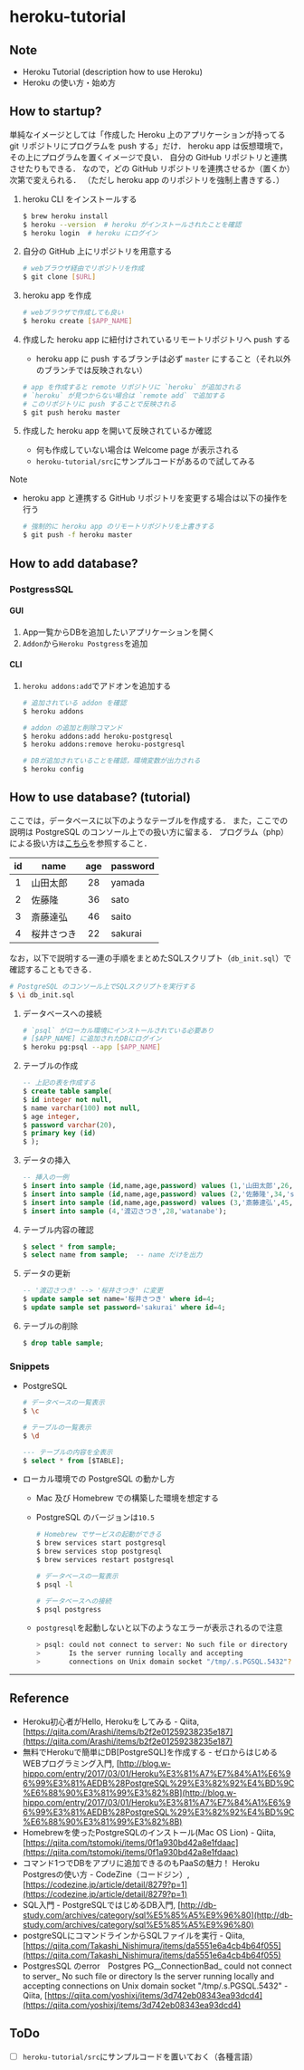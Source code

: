 # heroku-tutorial

## Note
- Heroku Tutorial (description how to use Heroku)
- Heroku の使い方・始め方

## How to startup?
単純なイメージとしては「作成した Heroku 上のアプリケーションが持ってる git リポジトリにプログラムを push する」だけ．
heroku app は仮想環境で，その上にプログラムを置くイメージで良い．
自分の GitHub リポジトリと連携させたりもできる．
なので，どの GitHub リポジトリを連携させるか（置くか）次第で変えられる．
（ただし heroku app のリポジトリを強制上書きする．）

1. heroku CLI をインストールする

    ```bash
    $ brew heroku install
    $ heroku --version  # heroku がインストールされたことを確認
    $ heroku login  # heroku にログイン
    ```

2. 自分の GitHub 上にリポジトリを用意する

    ```bash
    # webブラウザ経由でリポジトリを作成
    $ git clone [$URL]
    ```

3. heroku app を作成

    ```bash
    # webブラウザで作成しても良い
    $ heroku create [$APP_NAME]
    ```

4. 作成した heroku app に紐付けされているリモートリポジトリへ push する
    - heroku app に push するブランチは必ず `master` にすること（それ以外のブランチでは反映されない）

    ```bash
    # app を作成すると remote リポジトリに `heroku` が追加される
    # `heroku` が見つからない場合は `remote add` で追加する
    # このリポジトリに push することで反映される
    $ git push heroku master
    ```

5. 作成した heroku app を開いて反映されているか確認
    - 何も作成していない場合は Welcome page が表示される
    - `heroku-tutorial/src`にサンプルコードがあるので試してみる

Note
- heroku app と連携する GitHub リポジトリを変更する場合は以下の操作を行う

    ```bash
    # 強制的に heroku app のリモートリポジトリを上書きする
    $ git push -f heroku master
    ```

## How to add database?
### PostgressSQL
#### GUI
1. App一覧からDBを追加したいアプリケーションを開く
2. `Addon`から`Heroku Postgress`を追加

#### CLI
1. `heroku addons:add`でアドオンを追加する

    ```bash
    # 追加されている addon を確認
    $ heroku addons

    # addon の追加と削除コマンド
    $ heroku addons:add heroku-postgresql
    $ heroku addons:remove heroku-postgresql

    # DBガ追加されていることを確認，環境変数が出力される
    $ heroku config
    ```

## How to use database? (tutorial)
ここでは，データベースに以下のようなテーブルを作成する．
また，ここでの説明は PostgreSQL のコンソール上での扱い方に留まる．
プログラム（php）による扱い方は[こちら](https://github.com/almina-orange/simple-SQL-injection.git)を参照すること．

| id | name | age | password |
| :-: | --- | :-: | --- |
| 1 | 山田太郎 | 28 | yamada |
| 2 | 佐藤隆 | 36 | sato |
| 3 | 斎藤達弘 | 46 | saito |
| 4 | 桜井さつき | 22 | sakurai |

なお，以下で説明する一連の手順をまとめたSQLスクリプト（`db_init.sql`）で確認することもできる．

```bash
# PostgreSQL のコンソール上でSQLスクリプトを実行する
$ \i db_init.sql
```

1. データベースへの接続

    ```bash
    # `psql` がローカル環境にインストールされている必要あり
    # [$APP_NAME] に追加されたDBにログイン
    $ heroku pg:psql --app [$APP_NAME]
    ```

2. テーブルの作成

    ```sql
    -- 上記の表を作成する
    $ create table sample(
    $ id integer not null,
    $ name varchar(100) not null,
    $ age integer,
    $ password varchar(20),
    $ primary key (id)
    $ );
    ```

3. データの挿入

    ```sql
    -- 挿入の一例
    $ insert into sample (id,name,age,password) values (1,'山田太郎',26,'yamada');
    $ insert into sample (id,name,age,password) values (2,'佐藤隆',34,'sato');
    $ insert into sample (id,name,age,password) values (3,'斎藤達弘',45,'saito');
    $ insert into sample (4,'渡辺さつき',28,'watanabe');
    ```

4. テーブル内容の確認

    ```sql
    $ select * from sample;
    $ select name from sample;  -- name だけを出力
    ```

5. データの更新

    ```sql
    -- '渡辺さつき' --> '桜井さつき' に変更
    $ update sample set name='桜井さつき' where id=4;
    $ update sample set password='sakurai' where id=4;
    ```

6. テーブルの削除

    ```sql
    $ drop table sample;
    ```

### Snippets
- PostgreSQL

    ```bash
    # データベースの一覧表示
    $ \c

    # テーブルの一覧表示
    $ \d
    ```
    
    ```sql
    --- テーブルの内容を全表示
    $ select * from [$TABLE];
    ```

- ローカル環境での PostgreSQL の動かし方
    - Mac 及び Homebrew での構築した環境を想定する
    - PostgreSQL のバージョンは`10.5`

        ```bash
        # Homebrew でサービスの起動ができる
        $ brew services start postgresql
        $ brew services stop postgresql
        $ brew services restart postgresql

        # データベースの一覧表示
        $ psql -l

        # データベースへの接続
        $ psql postgress
        ```

    - `postgresql`を起動しないと以下のようなエラーが表示されるので注意

        ```bash
        > psql: could not connect to server: No such file or directory
        >       Is the server running locally and accepting
        >       connections on Unix domain socket "/tmp/.s.PGSQL.5432"?
        ```


------
## Reference
- Heroku初心者がHello, Herokuをしてみる - Qiita, [https://qiita.com/Arashi/items/b2f2e01259238235e187](https://qiita.com/Arashi/items/b2f2e01259238235e187)
- 無料でHerokuで簡単にDB[PostgreSQL]を作成する - ゼロからはじめるWEBプログラミング入門, [http://blog.w-hippo.com/entry/2017/03/01/Heroku%E3%81%A7%E7%84%A1%E6%96%99%E3%81%AEDB%28PostgreSQL%29%E3%82%92%E4%BD%9C%E6%88%90%E3%81%99%E3%82%8B](http://blog.w-hippo.com/entry/2017/03/01/Heroku%E3%81%A7%E7%84%A1%E6%96%99%E3%81%AEDB%28PostgreSQL%29%E3%82%92%E4%BD%9C%E6%88%90%E3%81%99%E3%82%8B)
- Homebrewを使ったPostgreSQLのインストール(Mac OS Lion) - Qiita, [https://qiita.com/tstomoki/items/0f1a930bd42a8e1fdaac](https://qiita.com/tstomoki/items/0f1a930bd42a8e1fdaac)
- コマンド1つでDBをアプリに追加できるのもPaaSの魅力！ Heroku Postgresの使い方 - CodeZine（コードジン）, [https://codezine.jp/article/detail/8279?p=1](https://codezine.jp/article/detail/8279?p=1)
- SQL入門 - PostgreSQLではじめるDB入門, [http://db-study.com/archives/category/sql%E5%85%A5%E9%96%80](http://db-study.com/archives/category/sql%E5%85%A5%E9%96%80)
- postgreSQLにコマンドラインからSQLファイルを実行 - Qiita, [https://qiita.com/Takashi_Nishimura/items/da5551e6a4cb4b64f055](https://qiita.com/Takashi_Nishimura/items/da5551e6a4cb4b64f055)
- PostgresSQL のerror　Postgres PG__ConnectionBad_ could not connect to server_ No such file or directory Is the server running locally and accepting connections on Unix domain socket "/tmp/.s.PGSQL.5432" - Qiita, [https://qiita.com/yoshixj/items/3d742eb08343ea93dcd4](https://qiita.com/yoshixj/items/3d742eb08343ea93dcd4)

## ToDo
- [ ] `heroku-tutorial/src`にサンプルコードを置いておく（各種言語）